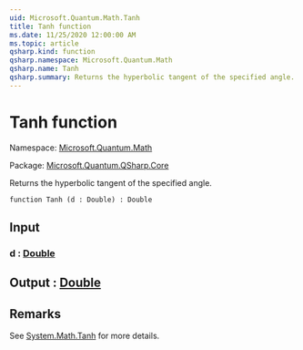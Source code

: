 ```yaml
---
uid: Microsoft.Quantum.Math.Tanh
title: Tanh function
ms.date: 11/25/2020 12:00:00 AM
ms.topic: article
qsharp.kind: function
qsharp.namespace: Microsoft.Quantum.Math
qsharp.name: Tanh
qsharp.summary: Returns the hyperbolic tangent of the specified angle.
---
```


# Tanh function

Namespace: [Microsoft.Quantum.Math](xref:Microsoft.Quantum.Math)

Package: [Microsoft.Quantum.QSharp.Core](https://nuget.org/packages/Microsoft.Quantum.QSharp.Core)


Returns the hyperbolic tangent of the specified angle.

```qsharp
function Tanh (d : Double) : Double
```


## Input

### d : [Double](xref:microsoft.quantum.user-guide.language.types)





## Output : [Double](xref:microsoft.quantum.user-guide.language.types)



## Remarks

See [System.Math.Tanh](https://docs.microsoft.com/dotnet/api/system.math.tanh) for more details.